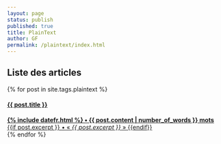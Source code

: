 ```yaml
---
layout: page
status: publish
published: true
title: PlainText
author: GF
permalink: /plaintext/index.html
---
```



<div class="list-group panel panel-primary" markdown="0">
    <div class="panel-heading" markdown="0">
            <h2 class="panel-title">Liste des articles</h2>
    </div>
    <div class="list-group" markdown="0">
    {% for post in site.tags.plaintext %}
        <a class="list-group-item" href="{{ post.url }}">
            <h4 class="list-group-item-leading">{{ post.title }}</h4>
            <div class="list-group-item-text">
                <strong>{% include datefr.html %} • 
                {{ post.content | number_of_words }} mots</strong>
                {{if post.excerpt }}
                    • &laquo; <em>{{ post.excerpt }}</em> &raquo;
                {{endif}}
            </div>
        </a>
    {% endfor %}
    </div>
</div>